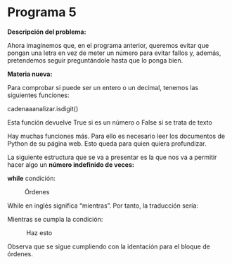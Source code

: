 
# Programa 5

**Descripción del problema:**

Ahora imaginemos que, en el programa anterior, queremos evitar que pongan una letra en vez de meter un número para evitar fallos y, además, pretendemos seguir preguntándole hasta que lo ponga bien.

**Materia nueva:**

Para comprobar si puede ser un entero o un decimal, tenemos las siguientes funciones:

cadenaaanalizar.isdigit()

Esta función devuelve True si es un número o False si se trata de texto

Hay muchas funciones más. Para ello es necesario leer los documentos de Python de su página web. Esto queda para quien quiera profundizar.

La siguiente estructura que se va a presentar es la que nos va a permitir hacer algo un **número indefinido de veces:**

**while** condición:

          Órdenes

While en inglés significa “mientras”. Por tanto, la traducción sería:

Mientras se cumpla la condición:

           Haz esto

Observa que se sigue cumpliendo con la identación para el bloque de órdenes.

